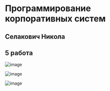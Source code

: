 # Программирование корпоративных систем

## Селакович Никола
## 5 работа

![image](https://github.com/user-attachments/assets/f3ef3c4e-c764-4903-81f1-827a5efe0997)

![image](https://github.com/user-attachments/assets/732cb0fc-58b8-4f1e-b46b-84d931d53a80)

![image](https://github.com/user-attachments/assets/6020e7c1-b7d6-40fe-a458-af6c0db052c2)
